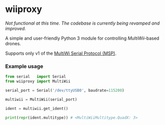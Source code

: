 
# wiiproxy

_Not functional at this time. The codebase is currently being revamped and improved._

A simple and user-friendly Python 3 module for controlling _MultiWii_-based drones.

Supports only v1 of the [MultiWi Serial Protocol (MSP)](http://www.multiwii.com/wiki/index.php?title=Multiwii_Serial_Protocol).

### Example usage

```python
from serial   import Serial
from wiiproxy import MultiWii

serial_port = Serial('/dev/ttyUSB0', baudrate=115200)

multiwii = MultiWii(serial_port)

ident = multiwii.get_ident()

print(repr(ident.multitype)) # <MultiWiiMultitype.QuadX: 3>
```
